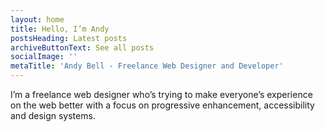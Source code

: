 ```yaml
---
layout: home
title: Hello, I’m Andy
postsHeading: Latest posts
archiveButtonText: See all posts
socialImage: ''
metaTitle: 'Andy Bell - Freelance Web Designer and Developer'
---
```


I’m a freelance web designer who’s trying to make everyone’s experience on the web better with a focus on progressive enhancement, accessibility and design systems.
